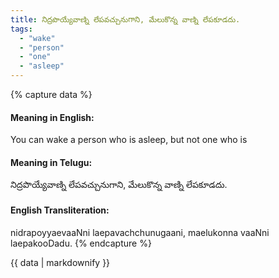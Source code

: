 ```yaml
---
title: నిద్రపొయ్యేవాణ్ని లేపవచ్చునుగాని, మేలుకొన్న వాణ్ని లేపకూడదు.
tags:
  - "wake"
  - "person"
  - "one"
  - "asleep"
---
```


{% capture data %}
#### Meaning in English:
You can wake a person who is asleep, but not one who is

#### Meaning in Telugu:
నిద్రపొయ్యేవాణ్ని లేపవచ్చునుగాని, మేలుకొన్న వాణ్ని లేపకూడదు.

#### English Transliteration:
nidrapoyyaevaaNni laepavachchunugaani, maelukonna vaaNni laepakooDadu.
{% endcapture %}

{{ data | markdownify }}

